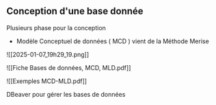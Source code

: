 

## Conception d'une base donnée

Plusieurs phase pour la conception 
 - Modèle Conceptuel de données ( MCD ) vient de la Méthode Merise

![[2025-01-07_19h29_19.png]]




![[Fiche Bases de données, MCD, MLD.pdf]]



![[Exemples MCD-MLD.pdf]]


DBeaver pour gérer les bases de données 